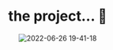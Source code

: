  <div align="center">

# the project... 🤩
![2022-06-26 19-41-18](https://user-images.githubusercontent.com/101990719/175837335-46d62327-a7e9-401d-98ba-eaf407a61d77.gif)

</div>
 


